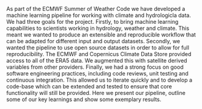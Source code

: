 As part of the ECMWF Summer of Weather Code we have developed a machine learning pipeline for working with climate and hydrologicla data. We had three goals for the project. Firstly, to bring machine learning capabilities to scientists working in hydrology, weather and climate. This meant we wanted to produce an extensible and reproducible workflow that can be adapted for different input and output datasets. Secondly, we wanted the pipeline to use open source datasets in order to allow for full reproducibility. The ECMWF and Copernicus Climate Data Store provided access to all of the ERA5 data. We augmented this with satellite derived variables from other providers. Finally, we had a strong focus on good software engineering practices, including code reviews, unit testing and continuous integration. This allowed us to iterate quickly and to develop a code-base which can be extended and tested to ensure that core functionality will still be provided. Here we present our pipeline, outline some of our key learnings and show some exemplary results. 
